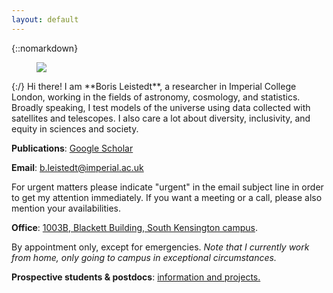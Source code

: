 ```yaml
---
layout: default
---
```


<div class="lead pretty-links">

{::nomarkdown}
<figure class="site-profile">
    <img src="{{ site.baseurl }}/assets/img/me10.jpg">
</figure>
{:/}
Hi there! I am **Boris Leistedt**, a researcher in Imperial College London, working in the fields of astronomy, cosmology, and statistics. Broadly speaking, I test models of the universe using data collected with satellites and telescopes. I also care a lot about diversity, inclusivity, and equity in sciences and society.

**Publications**: <a href="https://scholar.google.com/citations?user=wBd3KzgAAAAJ">Google Scholar<a>

**Email**: <a href="mailto:b.leistedt@imperial.ac.uk">b.leistedt@imperial.ac.uk</a>

For urgent matters please indicate "urgent" in the email subject line in order to get my attention immediately. If you want a meeting or a call, please also mention your availabilities.

**Office**: <a href="https://www.imperial.ac.uk/events-and-hospitality/venues/blackett-building/">1003B, Blackett Building, South Kensington campus</a>.

By appointment only, except for emergencies. <i>Note that I currently work from home, only going to campus in exceptional circumstances.</i>

**Prospective students & postdocs**: <a href="advice/applicants/"> information and projects.</a>


</div>
